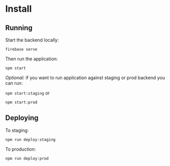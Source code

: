
# Install

## Running

Start the backend locally:

`firebase serve` 

Then run the application:

`npm start`

*Optional:* if you want to run application against staging or prod backend you can run:

 `npm start:staging` or

 `npm start:prod`



## Deploying

To staging:

 `npm run deploy:staging` 

To production:

`npm run deploy:prod`